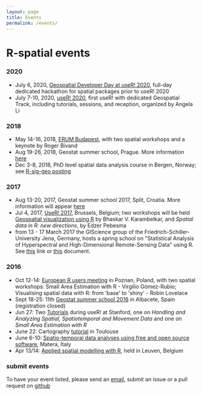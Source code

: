 ```yaml
---
layout: page
title: Events
permalink: /events/
---
```

 
# R-spatial events

### 2020
* July 6, 2020, [Geospatial Developer Day at useR! 2020](https://github.com/useR-stl/geospatial-dev-day), full-day dedicated hackathon for spatial packages prior to useR! 2020
* July 7-10, 2020, [useR! 2020](https://user2020.r-project.org/), first useR! with dedicated Geospatial Track, including tutorials, sessions, and reception, organized by Angela Li

### 2018

* May 14-16, 2018, [ERUM Budapest](http://2018.erum.io/), with two spatial workshops and a keynote by Roger Bivand
* Aug 19-26, 2018, Geostat summer school, Prague. More information [here](http://geostat-course.org/2018)
* Dec 3-8, 2018, PhD level spatial data analysis course in Bergen, Norway; see [R-sig-geo posting](https://stat.ethz.ch/pipermail/r-sig-geo/2018-August/026777.html)

### 2017

* Aug 13-20, 2017, Geostat summer school 2017, Split, Croatia. More information will appear [here](http://geostat-course.org/2017)
* Jul 4, 2017, [UseR! 2017](https://user2017.brussels/), Brussels, Belgium; two workshops will be held [Geospatial visualization using R](http://rpubs.com/bhaskarvk/userR2017-tutorial_proposal) by Bhaskar V. Karambelkar, and _Spatial data in R: new directions_, by Edzer Pebesma
* from 13 - 17 March 2017 the GIScience group of the Friedrich-Schiller-University Jena, Germany, hosts a spring school on "Statistical Analysis of Hyperspectral and High-Dimensional Remote-Sensing Data" using R. See [this](http://tinyurl.com/MSCJLIFE) link or
[this](http://tinyurl.com/MSCJ-Flyer) document.

### 2016

* Oct 12-14: [European R users meeting](http://erum.ue.poznan.pl/) in Poznan, Poland, with two spatial workshops: Small Area Estimation with R - Virgilio Gómez-Rubio; Visualising spatial data with R: from 'base' to 'shiny' - Robin Lovelace
* Sept 18-25: 11th [Geostat summer school 2016](http://geostat-course.org/2016) in Albacete, Spain (registration closed)
* Jun 27: Two [Tutorials](http://user2016.org/#tutorials) during useR! at Stanford, one on *Handling and Analyzing Spatial, Spatiotemporal and Movement Data* and one on *Small Area Estimation with R*
* June 22: Cartography [tutorial](http://r2016-toulouse.sciencesconf.org/resource/page/id/9) in Toulouse
* June 6-10: [Spatio-temporal data analyses using free and open source software](http://www.spatial-ecology.net/upcoming-events), Matera, Italy
* Apr 13/14: [Applied spatial modelling with R](https://lstat.kuleuven.be/training/applied-spatial-modelling-with-r), held in Leuven, Belgium

### submit events

To have your event listed, please send an [email](mailto:edzer.pebesma@uni-muenster.de), submit an issue or a pull request on [github](https://github.com/edzer/r-spatial)
